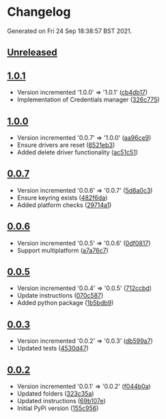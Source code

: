 # Changelog

Generated on Fri 24 Sep 18:38:57 BST 2021.

## [Unreleased](https://github.com/RaymondKirk/uol_auto_vpn.git)


## [1.0.1](https://github.com/RaymondKirk/uol_auto_vpn.git/releases/tag/1.0.1)

- Version incremented '1.0.0' => '1.0.1' ([cb4db17](https://github.com/RaymondKirk/uol_auto_vpn.git/commit/cb4db17f88724a15deba48a16b74a77b1f557240))
- Implementation of Credentials manager ([326c775](https://github.com/RaymondKirk/uol_auto_vpn.git/commit/326c775694ee240b43a8c14a5d74612b1c34b3bc))

## [1.0.0](https://github.com/RaymondKirk/uol_auto_vpn.git/releases/tag/1.0.0)

- Version incremented '0.0.7' => '1.0.0' ([aa96ce9](https://github.com/RaymondKirk/uol_auto_vpn.git/commit/aa96ce96e7697a4828e29588e41601243f441d44))
- Ensure drivers are reset ([6521eb3](https://github.com/RaymondKirk/uol_auto_vpn.git/commit/6521eb3a0a0e4106785a9d66c94f2f164228fc0f))
- Added delete driver functionality ([ac51c51](https://github.com/RaymondKirk/uol_auto_vpn.git/commit/ac51c5130a525ad37dad3cfd61ed61b185a556b8))

## [0.0.7](https://github.com/RaymondKirk/uol_auto_vpn.git/releases/tag/0.0.7)

- Version incremented '0.0.6' => '0.0.7' ([5d8a0c3](https://github.com/RaymondKirk/uol_auto_vpn.git/commit/5d8a0c3a13d6f28c74ae510699ba9fc050f64b36))
- Ensure keyring exists ([482f6da](https://github.com/RaymondKirk/uol_auto_vpn.git/commit/482f6daf0ee562551d07ba1a4c896ad67a9f575b))
- Added platform checks ([29714a1](https://github.com/RaymondKirk/uol_auto_vpn.git/commit/29714a1d5b7549705cb4fe1d634bebf3f27e0c73))

## [0.0.6](https://github.com/RaymondKirk/uol_auto_vpn.git/releases/tag/0.0.6)

- Version incremented '0.0.5' => '0.0.6' ([0df0817](https://github.com/RaymondKirk/uol_auto_vpn.git/commit/0df081749ad975de846c5495eb6e8ef797a99bc7))
- Support multiplatform ([a7a76c7](https://github.com/RaymondKirk/uol_auto_vpn.git/commit/a7a76c70eba56d694daddda7e715b827176fd2cf))

## [0.0.5](https://github.com/RaymondKirk/uol_auto_vpn.git/releases/tag/0.0.5)

- Version incremented '0.0.4' => '0.0.5' ([712ccbd](https://github.com/RaymondKirk/uol_auto_vpn.git/commit/712ccbd56907ab64438f86f1d91f684dbd976090))
- Update instructions ([070c587](https://github.com/RaymondKirk/uol_auto_vpn.git/commit/070c5877d00d1bc2d97936f115cca36c4fbe1c89))
- Added python package ([1b5bdb9](https://github.com/RaymondKirk/uol_auto_vpn.git/commit/1b5bdb9aa72e87569d4f3619c0cb8d7b9c6cc5c6))

## [0.0.3](https://github.com/RaymondKirk/uol_auto_vpn.git/releases/tag/0.0.3)

- Version incremented '0.0.2' => '0.0.3' ([db599a7](https://github.com/RaymondKirk/uol_auto_vpn.git/commit/db599a720ec9af9122fff8b6dab8a1577b3b10e9))
- Updated tests ([4530d47](https://github.com/RaymondKirk/uol_auto_vpn.git/commit/4530d47b3e824b19afb8b682c979ac276b209c0e))

## [0.0.2](https://github.com/RaymondKirk/uol_auto_vpn.git/releases/tag/0.0.2)

- Version incremented '0.0.1' => '0.0.2' ([f044b0a](https://github.com/RaymondKirk/uol_auto_vpn.git/commit/f044b0a75312a13dd3da1ce6a275fc8a5d0d3152))
- Updated folders ([323c35a](https://github.com/RaymondKirk/uol_auto_vpn.git/commit/323c35af1b8b6c33cb6bcd9c0a407d4747947bb2))
- Updated instructions ([69b107e](https://github.com/RaymondKirk/uol_auto_vpn.git/commit/69b107e0764f18ba9d4cfb67924d0443e88a7280))
- Initial PyPi version ([155c956](https://github.com/RaymondKirk/uol_auto_vpn.git/commit/155c9562bb82a2f04e9959dda780efcc7145974f))
